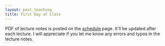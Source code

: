 ```yaml
---
layout: post_teaching
title: First Day of Class
---
```


PDF of lecture notes is posted on the [schedule](./schedule.html) page. It'll be updated after each lecture. I will appreciate if you let me know any errors and typos in the lecture notes.

